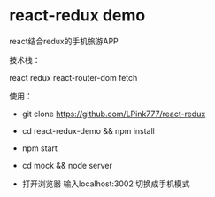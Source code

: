 # react-redux demo

react结合redux的手机旅游APP



技术栈：

react redux react-router-dom fetch

使用：

* git clone https://github.com/LPink777/react-redux 

* cd react-redux-demo && npm install

* npm start

* cd mock && node server

* 打开浏览器 输入localhost:3002 切换成手机模式

